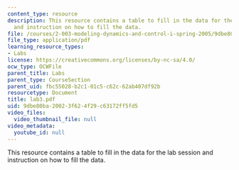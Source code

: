 ```yaml
---
content_type: resource
description: This resource contains a table to fill in the data for the lab session
  and instruction on how to fill the data.
file: /courses/2-003-modeling-dynamics-and-control-i-spring-2005/9dbe80ba20023f624f29c63172ff5fd5_lab3.pdf
file_type: application/pdf
learning_resource_types:
- Labs
license: https://creativecommons.org/licenses/by-nc-sa/4.0/
ocw_type: OCWFile
parent_title: Labs
parent_type: CourseSection
parent_uid: fbc55028-b2c1-01c5-c62c-62ab407df92b
resourcetype: Document
title: lab3.pdf
uid: 9dbe80ba-2002-3f62-4f29-c63172ff5fd5
video_files:
  video_thumbnail_file: null
video_metadata:
  youtube_id: null
---
```

This resource contains a table to fill in the data for the lab session and instruction on how to fill the data.